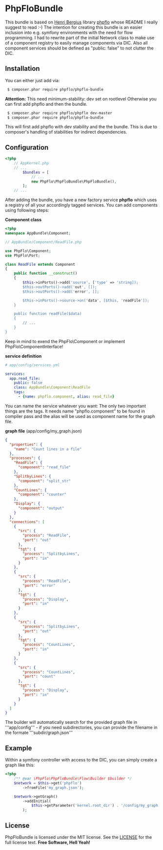 PhpFloBundle
==========
This bundle is based on [Henri Bergius](https://github.com/bergie) library [phpflo](https://github.com/bergie/phpflo) whose README I really suggest to read :-)
The intention for creating this bundle is an easier inclusion into e.g. symfony environments with the need for flow programming.
I had to rewrite part of the initial Network class to make use of a component registry to easily manage components via DIC. Also all component services should be defined as "public: false" to not clutter the DIC.

Installation
----
You can either just add via:
```bash
 $ composer.phar require phpflo/phpflo-bundle
```
**Attention:** This need minimum-stability: dev set on rootlevel
Otherwise you can first add phpflo and then the bundle.
```bash
 $ composer.phar require phpflo/phpflo dev-master
 $ composer.phar require phpflo/phpflo-bundle
```
This will first add phpflo with dev stability and the the bundle. This is due to composer's handling of stabilities for indirect dependencies.

Configuration
----

```php
<?php
    // AppKernel.php
    // ...
        $bundles = [
            // ...
            new PhpFlo\PhpFloBundle\PhpFloBundle(),
        ];
    // ...
```
After adding the bundle, you have a new factory service **phpflo** which uses a registry of all your accordingly tagged services.
You can add components using following steps:

**Component class**
```php
<?php
namespace AppBundle\Component;

// AppBundle/Component/ReadFile.php

use PhpFlo\Component;
use PhpFlo\Port;

class ReadFile extends Component
{
    public function __construct()
    {
        $this->inPorts()->add('source', ['type' => 'string]);
        $this->outPorts()->add('out', []);
        $this->outPorts()->add('error', [];

        $this->inPorts()->source->on('data', [$this, 'readFile']);
    }

    public function readFile($data)
    {
        // ...
    }
}
```
Keep in mind to exend the PhpFlo\Component or implement PhpFlo\ComponentInterface!

**service definition**
```yaml
# app/config/services.yml

services:
  app.read_file:
    public: false
    class: AppBundle\Component\ReadFile
    tags:
      - {name: phpflo.component, alias: read_file}

```
You can name the service whatever you want: The only two important things are the tags. It needs name "phpflo.component" to be found in compiler pass and the alias will be used as component name for the graph file.

**graph file** (app/config/my_graph.json)
```json
{
  "properties": {
    "name": "Count lines in a file"
  },
  "processes": {
    "ReadFile": {
      "component": "read_file"
    },
    "SplitbyLines": {
      "component": "split_str"
    },
    "CountLines": {
      "component": "counter"
    },
    "Display": {
      "component": "output"
    }
  },
  "connections": [
    {
      "src": {
        "process": "ReadFile",
        "port": "out"
      },
      "tgt": {
        "process": "SplitbyLines",
        "port": "in"
      }
    },
    {
      "src": {
        "process": "ReadFile",
        "port": "error"
      },
      "tgt": {
        "process": "Display",
        "port": "in"
      }
    },
    {
      "src": {
        "process": "SplitbyLines",
        "port": "out"
      },
      "tgt": {
        "process": "CountLines",
        "port": "in"
      }
    },
    {
      "src": {
        "process": "CountLines",
        "port": "count"
      },
      "tgt": {
        "process": "Display",
        "port": "in"
      }
    }
  ]
}
```
The builder will automatically search for the provided graph file in '''app/config''' - if you need subdirectories, you can provide the filename in the formate '''subdir/graph.json'''

Example
----
Within a symfony controller with access to the DIC, you can simply create a graph like this:

```php
<?php
    /** @var \PhpFlo\PhpFloBundle\Flow\Builder $builder */
    $network = $this->get('phpflo')
        ->fromFile('my_graph.json');

    $network->getGraph()
        ->addInitial(
            $this->getParameter('kernel.root_dir') . '/config/my_graph.json', "ReadFile", "source"
        );
```

License
----
PhpFloBundle is licensed under the MIT license. See the [LICENSE](Resources/meta/LICENSE) for the full license text.
**Free Software, Hell Yeah!**
